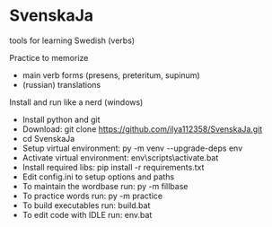 # SvenskaJa
tools for learning Swedish (verbs)

Practice to memorize
* main verb forms (presens, preteritum, supinum)
* (russian) translations

Install and run like a nerd (windows)
* Install python and git
* Download: git clone https://github.com/ilya112358/SvenskaJa.git
* cd SvenskaJa
* Setup virtual environment: py -m venv --upgrade-deps env
* Activate virtual environment: env\scripts\activate.bat
* Install required libs: pip install -r requirements.txt
* Edit config.ini to setup options and paths
* To maintain the wordbase run: py -m fillbase 
* To practice words run: py -m practice 
* To build executables run: build.bat
* To edit code with IDLE run: env.bat
